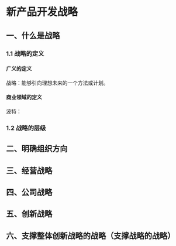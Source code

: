 # 新产品开发战略

## 一、什么是战略

### 1.1 战略的定义

#### 广义的定义

战略：能够引向理想未来的一个方法或计划。

#### 商业领域的定义

波特：

### 1.2 战略的层级

## 二、明确组织方向

## 三、经营战略

## 四、公司战略

## 五、创新战略

## 六、支撑整体创新战略的战略（支撑战略的战略）